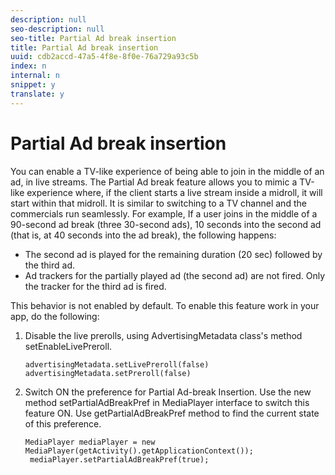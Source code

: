 ```yaml
---
description: null
seo-description: null
seo-title: Partial Ad break insertion
title: Partial Ad break insertion
uuid: cdb2accd-47a5-4f8e-8f0e-76a729a93c5b
index: n
internal: n
snippet: y
translate: y
---
```


# Partial Ad break insertion

You can enable a TV-like experience of being able to join in the middle of an ad, in live streams. The Partial Ad break feature allows you to mimic a TV-like experience where, if the client starts a live stream inside a midroll, it will start within that midroll. It is similar to switching to a TV channel and the commercials run seamlessly.
For example, If a user joins in the middle of a 90-second ad break (three 30-second ads), 10 seconds into the second ad (that is, at 40 seconds into the ad break), the following happens: 
* The second ad is played for the remaining duration (20 sec) followed by the third ad.
* Ad trackers for the partially played ad (the second ad) are not fired. Only the tracker for the third ad is fired.

This behavior is not enabled by default. To enable this feature work in your app, do the following: 
1. Disable the live prerolls, using AdvertisingMetadata class's method setEnableLivePreroll. 
   ```
   advertisingMetadata.setLivePreroll(false)  
   advertisingMetadata.setPreroll(false)
   ```

1. Switch ON the preference for Partial Ad-break Insertion. Use the new method setPartialAdBreakPref in MediaPlayer interface to switch this feature ON. Use getPartialAdBreakPref method to find the current state of this preference. 
   ```
   MediaPlayer mediaPlayer = new MediaPlayer(getActivity().getApplicationContext()); 
    mediaPlayer.setPartialAdBreakPref(true);
   ```



